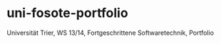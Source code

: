 uni-fosote-portfolio
====================

Universität Trier, WS 13/14, Fortgeschrittene Softwaretechnik, Portfolio

